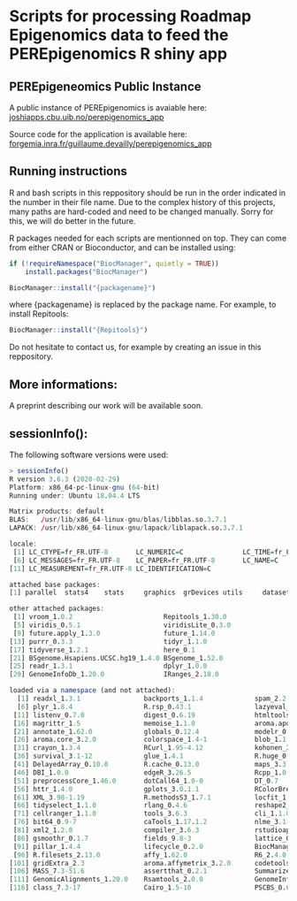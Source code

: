 # Scripts for processing Roadmap Epigenomics data to feed the PEREpigenomics R shiny app

## PEREpigeneomics Public Instance

A public instance of PEREpigenomics is avaiable here:
[joshiapps.cbu.uib.no/perepigenomics_app](https://joshiapps.cbu.uib.no/perepigenomics_app/)

Source code for the application is available here:
[forgemia.inra.fr/guillaume.devailly/perepigenomics_app](https://forgemia.inra.fr/guillaume.devailly/perepigenomics_app/)

## Running instructions

R and bash scripts in this reppository should be run in the order indicated in the number in their file name.
Due to the complex history of this projects, many paths are hard-coded and need to be changed manually.
Sorry for this, we will do better in the future.

R packages needed for each scripts are mentionned on top. They can come from either CRAN or Bioconductor, and can be installed using:
```r
if (!requireNamespace("BiocManager", quietly = TRUE))
    install.packages("BiocManager")

BiocManager::install("{packagename}")
```

where {packagename} is replaced by the package name. For example, to install Repitools:
```r
BiocManager::install("{Repitools}")
```

Do not hesitate to contact us, for example by creating an issue in this reppository.

## More informations:
A preprint describing our work will be available soon.

## sessionInfo():

The following software versions were used:

```r
> sessionInfo()
R version 3.6.3 (2020-02-29)
Platform: x86_64-pc-linux-gnu (64-bit)
Running under: Ubuntu 18.04.4 LTS

Matrix products: default
BLAS:   /usr/lib/x86_64-linux-gnu/blas/libblas.so.3.7.1
LAPACK: /usr/lib/x86_64-linux-gnu/lapack/liblapack.so.3.7.1

locale:
 [1] LC_CTYPE=fr_FR.UTF-8       LC_NUMERIC=C               LC_TIME=fr_FR.UTF-8        LC_COLLATE=fr_FR.UTF-8     LC_MONETARY=fr_FR.UTF-8   
 [6] LC_MESSAGES=fr_FR.UTF-8    LC_PAPER=fr_FR.UTF-8       LC_NAME=C                  LC_ADDRESS=C               LC_TELEPHONE=C            
[11] LC_MEASUREMENT=fr_FR.UTF-8 LC_IDENTIFICATION=C       

attached base packages:
[1] parallel  stats4    stats     graphics  grDevices utils     datasets  methods   base     

other attached packages:
 [1] vroom_1.0.2                       Repitools_1.30.0                  raster_2.8-19                     sp_1.3-1                         
 [5] viridis_0.5.1                     viridisLite_0.3.0                 seqplots_1.22.2                   plotrix_3.7-6                    
 [9] future.apply_1.3.0                future_1.14.0                     forcats_0.4.0                     stringr_1.4.0                    
[13] purrr_0.3.3                       tidyr_1.1.0                       tibble_3.0.2                      ggplot2_3.1.1                    
[17] tidyverse_1.2.1                   here_0.1                          broom_0.5.2                       cowplot_1.0.0                    
[21] BSgenome.Hsapiens.UCSC.hg19_1.4.0 BSgenome_1.52.0                   Biostrings_2.52.0                 XVector_0.24.0                   
[25] readr_1.3.1                       dplyr_1.0.0                       rtracklayer_1.44.0                GenomicRanges_1.36.0             
[29] GenomeInfoDb_1.20.0               IRanges_2.18.0                    S4Vectors_0.22.0                  BiocGenerics_0.30.0              

loaded via a namespace (and not attached):
  [1] readxl_1.3.1                backports_1.1.4             spam_2.2-2                  R.devices_2.16.0            aroma.light_3.14.0         
  [6] plyr_1.8.4                  R.rsp_0.43.1                lazyeval_0.2.2              splines_3.6.3               BiocParallel_1.18.0        
 [11] listenv_0.7.0               digest_0.6.19               htmltools_0.3.6             gdata_2.18.0                Rsolnp_1.16                
 [16] magrittr_1.5                memoise_1.1.0               aroma.apd_0.6.0             cluster_2.1.0               limma_3.40.2               
 [21] annotate_1.62.0             globals_0.12.4              modelr_0.1.4                matrixStats_0.54.0          R.utils_2.9.0              
 [26] aroma.core_3.2.0            colorspace_1.4-1            blob_1.1.1                  rvest_0.3.4                 haven_2.1.0                
 [31] crayon_1.3.4                RCurl_1.95-4.12             kohonen_3.0.8               jsonlite_1.6                genefilter_1.66.0          
 [36] survival_3.1-12             glue_1.4.1                  R.huge_0.9.0                gtable_0.3.0                zlibbioc_1.30.0            
 [41] DelayedArray_0.10.0         R.cache_0.13.0              maps_3.3.0                  scales_1.0.0                vsn_3.52.0                 
 [46] DBI_1.0.0                   edgeR_3.26.5                Rcpp_1.0.3                  xtable_1.8-4                bit_1.1-14                 
 [51] preprocessCore_1.46.0       dotCall64_1.0-0             DT_0.7                      truncnorm_1.0-8             htmlwidgets_1.3            
 [56] httr_1.4.0                  gplots_3.0.1.1              RColorBrewer_1.1-2          ellipsis_0.3.1              pkgconfig_2.0.2            
 [61] XML_3.98-1.19               R.methodsS3_1.7.1           locfit_1.5-9.1              DNAcopy_1.58.0              AnnotationDbi_1.46.0       
 [66] tidyselect_1.1.0            rlang_0.4.6                 reshape2_1.4.3              later_0.8.0                 munsell_0.5.0              
 [71] cellranger_1.1.0            tools_3.6.3                 cli_1.1.0                   generics_0.0.2              RSQLite_2.1.1              
 [76] bit64_0.9-7                 caTools_1.17.1.2            nlme_3.1-147                mime_0.7                    R.oo_1.22.0                
 [81] xml2_1.2.0                  compiler_3.6.3              rstudioapi_0.10             affyio_1.54.0               stringi_1.4.5              
 [86] gsmoothr_0.1.7              fields_9.8-3                lattice_0.20-41             Matrix_1.2-18               vctrs_0.3.1                
 [91] pillar_1.4.4                lifecycle_0.2.0             BiocManager_1.30.4          bitops_1.0-6                httpuv_1.5.1               
 [96] R.filesets_2.13.0           affy_1.62.0                 R6_2.4.0                    promises_1.0.1              KernSmooth_2.23-17         
[101] gridExtra_2.3               aroma.affymetrix_3.2.0      codetools_0.2-16            gtools_3.8.1                Ringo_1.48.0               
[106] MASS_7.3-51.6               assertthat_0.2.1            SummarizedExperiment_1.14.0 rprojroot_1.3-2             withr_2.1.2                
[111] GenomicAlignments_1.20.0    Rsamtools_2.0.0             GenomeInfoDbData_1.2.1      hms_0.4.2                   grid_3.6.3                 
[116] class_7.3-17                Cairo_1.5-10                PSCBS_0.65.0                Biobase_2.44.0              shiny_1.3.2  
```
